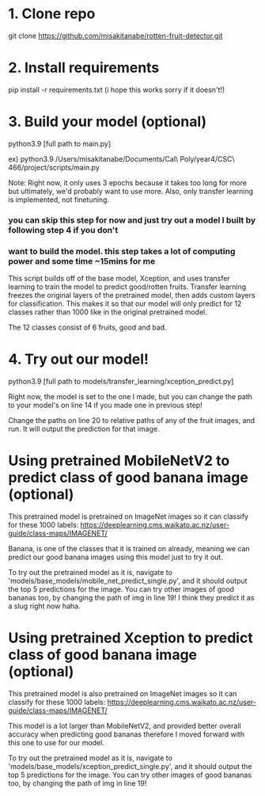 # 1. Clone repo
git clone https://github.com/misakitanabe/rotten-fruit-detector.git

# 2. Install requirements
pip install -r requirements.txt
(i hope this works sorry if it doesn't!)

# 3. Build your model (optional)
python3.9 [full path to main.py]

  ex) python3.9 /Users/misakitanabe/Documents/Cal\ Poly/year4/CSC\ 466/project/scripts/main.py

Note: Right now, it only uses 3 epochs because it takes too long for more but ultimately, we'd 
      probably want to use more. Also, only transfer learning is implemented, not finetuning. 

### you can skip this step for now and just try out a model I built by following step 4 if you don't
### want to build the model. this step takes a lot of computing power and some time ~15mins for me

This script builds off of the base model, Xception, and uses transfer learning to train the model
to predict good/rotten fruits. Transfer learning freezes the original layers of the pretrained 
model, then adds custom layers for classification. This makes it so that our model will only predict
for 12 classes rather than 1000 like in the original pretrained model.

The 12 classes consist of 6 fruits, good and bad. 

# 4. Try out our model!
python3.9 [full path to models/transfer_learning/xception_predict.py]

Right now, the model is set to the one I made, but you can change the path to your model's on line 14
if you made one in previous step! 

Change the paths on line 20 to relative paths of any of the fruit images, and run. It will output
the prediction for that image.

# Using pretrained MobileNetV2 to predict class of good banana image (optional)
This pretrained model is pretrained on ImageNet images so it can classify for these 1000 labels:
https://deeplearning.cms.waikato.ac.nz/user-guide/class-maps/IMAGENET/

Banana, is one of the classes that it is trained on already, meaning we can predict our good banana
images using this model just to try it out.

To try out the pretrained model as it is, navigate to 'models/base_models/mobile_net_predict_single.py',
and it should output the top 5 predictions for the image. You can try other images of good bananas too,
by changing the path of img in line 19! I think they predict it as a slug right now haha.

# Using pretrained Xception to predict class of good banana image (optional)
This pretrained model is also pretrained on ImageNet images so it can classify for these 1000 labels:
https://deeplearning.cms.waikato.ac.nz/user-guide/class-maps/IMAGENET/

This model is a lot larger than MobileNetV2, and provided better overall accuracy when predicting 
good bananas therefore I moved forward with this one to use for our model.

To try out the pretrained model as it is, navigate to 'models/base_models/xception_predict_single.py',
and it should output the top 5 predictions for the image. You can try other images of good bananas too,
by changing the path of img in line 19! 
